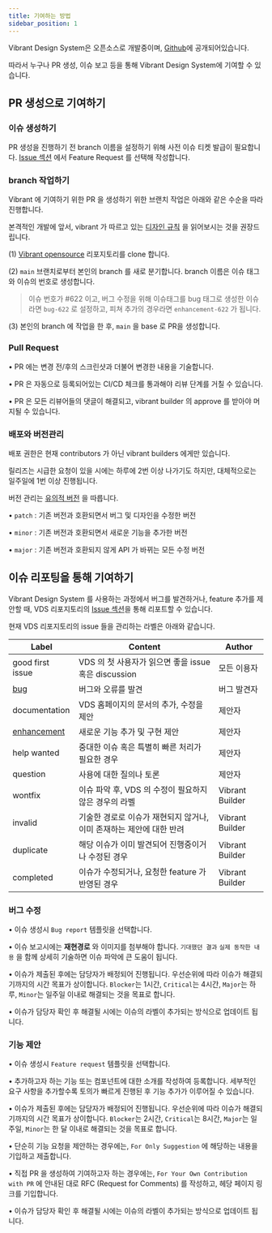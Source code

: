 ```yaml
---
title: 기여하는 방법
sidebar_position: 1
---
```



Vibrant Design System은 오픈소스로 개발중이며, [Github](https://github.com/pedaling/opensource)에 공개되어있습니다.

따라서 누구나 PR 생성, 이슈 보고 등을 통해 Vibrant Design System에 기여할 수 있습니다.


## PR 생성으로 기여하기

### 이슈 생성하기

PR 생성을 진행하기 전 branch 이름을 설정하기 위해 사전 이슈 티켓 발급이 필요합니다.
 [Issue 섹션](https://github.com/pedaling/opensource/issues) 에서 Feature Request 를 선택해 작성합니다.
 

### branch 작업하기

Vibrant 에 기여하기 위한 PR 을 생성하기 위한 브랜치 작업은 아래와 같은 수순을 따라 진행합니다.

본격적인 개발에 앞서, vibrant 가 따르고 있는 [디자인 규칙](./develope-principle.md) 을 읽어보시는 것을 권장드립니다.


(1) [Vibrant opensource](https://github.com/pedaling/opensource) 리포지토리를 clone 합니다.

(2) `main` 브랜치로부터 본인의 branch 를 새로 분기합니다. branch 이름은 이슈 태그와 이슈의 번호로 생성합니다.
>  이슈 번호가 #622 이고, 버그 수정을 위해 이슈태그를 bug 태그로 생성한 이슈라면 `bug-622` 로 설정하고, 피쳐 추가의 경우라면 `enhancement-622` 가 됩니다.

(3) 본인의 branch 에 작업을 한 후, `main` 을 base 로 PR을 생성합니다.



### Pull Request 

• PR 에는 변경 전/후의 스크린샷과 더불어 변경한 내용을 기술합니다.

• PR 은 자동으로 등록되어있는 CI/CD 체크를 통과해야 리뷰 단계를 거칠 수 있습니다.

• PR 은 모든 리뷰어들의 댓글이 해결되고, vibrant builder 의 approve 를 받아야 머지될 수 있습니다. 



### 배포와 버전관리

배포 권한은 현재 contributors 가 아닌 vibrant builders 에게만 있습니다.

릴리즈는 시급한 요청이 있을 시에는 하루에 2번 이상 나가기도 하지만, 대체적으로는 일주일에 1번 이상 진행됩니다.

버전 관리는 [유의적 버전](https://semver.org/lang/ko/) 을 따릅니다.


• `patch` : 기존 버전과 호환되면서 버그 및 디자인을 수정한 버전

• `minor` : 기존 버전과 호환되면서 새로운 기능을 추가한 버전

• `major` : 기존 버전과 호환되지 않게 API 가 바뀌는 모든 수정 버전




## 이슈 리포팅을 통해 기여하기


 Vibrant Design System 를 사용하는 과정에서 버그를 발견하거나, feature 추가를 제안할 때, VDS 리포지토리의 [Issue 섹션](https://github.com/pedaling/opensource/issues)을 통해 리포트할 수 있습니다.


현재 VDS 리포지토리의 issue 들을 관리하는 라벨은 아래와 같습니다.


| Label | Content | Author |
| ----- | ------- | ------ | 
| good first issue | VDS 의 첫 사용자가 읽으면 좋을 issue 혹은 discussion | 모든 이용자 |
| [bug](#버그-수정) | 버그와 오류를 발견 | 버그 발견자 |
| documentation | VDS 홈페이지의 문서의 추가, 수정을 제안 | 제안자 | 
| [enhancement](#기능-제안) | 새로운 기능 추가 및 구현 제안 | 제안자 |
| help wanted | 중대한 이슈 혹은 특별히 빠른 처리가 필요한 경우 | 제안자 |
| question | 사용에 대한 질의나 토론 | 제안자 | 
| wontfix | 이슈 파악 후, VDS 의 수정이 필요하지 않은 경우의 라벨 | Vibrant Builder | 
| invalid | 기술한 경로로 이슈가 재현되지 않거나, 이미 존재하는 제안에 대한 반려 | Vibrant Builder |
| duplicate | 해당 이슈가 이미 발견되어 진행중이거나 수정된 경우 | Vibrant Builder | 
| completed | 이슈가 수정되거나, 요청한 feature 가 반영된 경우  | Vibrant Builder |


### 버그 수정

• 이슈 생성시 `Bug report` 템플릿을 선택합니다. 

• 이슈 보고시에는 **재현경로** 와 이미지를 첨부해야 합니다. `기대했던 결과` `실제 동작한 내용` 을 함께 상세히 기술하면 이슈 파악에 큰 도움이 됩니다.

• 이슈가 제출된 후에는 담당자가 배정되어 진행됩니다. 우선순위에 따라 이슈가 해결되기까지의 시간 목표가 상이합니다. `Blocker`는 1시간, `Critical`는 4시간, `Major`는 하루, `Minor`는 일주일 이내로 해결되는 것을 목표로 합니다.

• 이슈가 담당자 확인 후 해결될 시에는 이슈의 라벨이 추가되는 방식으로 업데이트 됩니다.



### 기능 제안

• 이슈 생성시 `Feature request` 템플릿을 선택합니다. 

• 추가하고자 하는 기능 또는 컴포넌트에 대한 소개를 작성하여 등록합니다. 세부적인 요구 사항을 추가할수록 토의가 빠르게 진행된 후 기능 추가가 이루어질 수 있습니다.
 
• 이슈가 제출된 후에는 담당자가 배정되어 진행됩니다. 우선순위에 따라 이슈가 해결되기까지의 시간 목표가 상이합니다. `Blocker`는 2시간, `Critical`는 8시간, `Major`는 일주일, `Minor`는 한 달 이내로 해결되는 것을 목표로 합니다.

• 단순히 기능 요청을 제안하는 경우에는, `For Only Suggestion` 에 해당하는 내용을 기입하고 제출합니다.

• 직접 PR 을 생성하여 기여하고자 하는 경우에는, `For Your Own Contribution with PR` 에 안내된 대로 RFC (Request for Comments) 를 작성하고, 헤당 페이지 링크를 기입합니다.

• 이슈가 담당자 확인 후 해결될 시에는 이슈의 라벨이 추가되는 방식으로 업데이트 됩니다.
